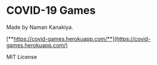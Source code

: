 # COVID-19 Games

Made by Naman Kanakiya.

[**https://covid-games.herokuapp.com/**](https://covid-games.herokuapp.com/)

MIT License
